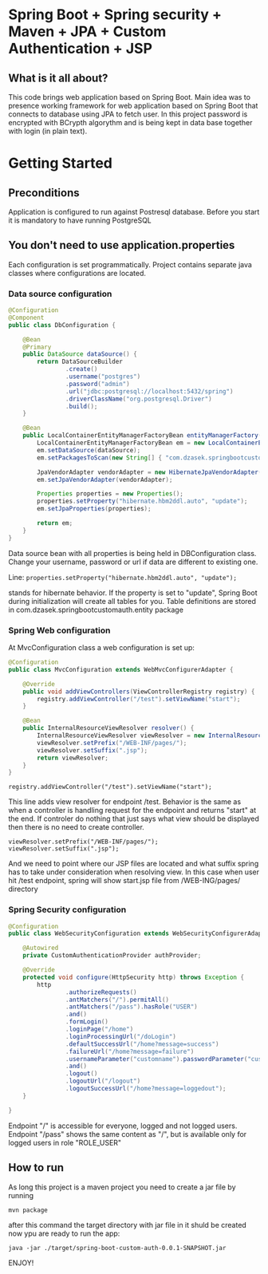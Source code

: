 # Spring Boot + Spring security + Maven + JPA + Custom Authentication + JSP

## What is it all about?
This code brings web application based on Spring Boot. Main idea was to presence working framework for web application based on Spring Boot that connects to database using JPA to fetch user. 
In this project password is encrypted with BCrypth algorythm and is being kept in data base together with login (in plain text).

# Getting Started

## Preconditions
Application is configured to run against Postresql database. Before you start it is mandatory to have running PostgreSQL 

## You don't need to use application.properties
Each configuration is set programmatically. Project contains separate java classes where configurations are located.

### Data source configuration
```Java
@Configuration
@Component
public class DbConfiguration {

    @Bean
    @Primary
    public DataSource dataSource() {
        return DataSourceBuilder
                .create()
                .username("postgres")
                .password("admin")
                .url("jdbc:postgresql://localhost:5432/spring")
                .driverClassName("org.postgresql.Driver")
                .build();
    }

    @Bean
    public LocalContainerEntityManagerFactoryBean entityManagerFactory(DataSource dataSource) {
        LocalContainerEntityManagerFactoryBean em = new LocalContainerEntityManagerFactoryBean();
        em.setDataSource(dataSource);
        em.setPackagesToScan(new String[] { "com.dzasek.springbootcustomauth" });

        JpaVendorAdapter vendorAdapter = new HibernateJpaVendorAdapter();
        em.setJpaVendorAdapter(vendorAdapter);

        Properties properties = new Properties();
        properties.setProperty("hibernate.hbm2ddl.auto", "update");
        em.setJpaProperties(properties);

        return em;
    }
}
```

Data source bean with all properties is being held in DBConfiguration class. Change your username, password or url if data are different to existing one.

Line:
`
properties.setProperty("hibernate.hbm2ddl.auto", "update");
`

stands for hibernate behavior. If the property is set to "update", Spring Boot during initialization will create all tables for you.
Table definitions are stored in com.dzasek.springbootcustomauth.entity package

### Spring Web configuration
At MvcConfiguration class a web configuration is set up:

```java
@Configuration
public class MvcConfiguration extends WebMvcConfigurerAdapter {

    @Override
    public void addViewControllers(ViewControllerRegistry registry) {
        registry.addViewController("/test").setViewName("start");
    }

    @Bean
    public InternalResourceViewResolver resolver() {
        InternalResourceViewResolver viewResolver = new InternalResourceViewResolver();
        viewResolver.setPrefix("/WEB-INF/pages/");
        viewResolver.setSuffix(".jsp");
        return viewResolver;
    }
}
```

`
registry.addViewController("/test").setViewName("start");
`

This line adds view resolver for endpoint /test. Behavior is the same as when a controller is handling request for the endpoint and returns "start" at the end. If controler do nothing that just says what view should be displayed then there is no need to create controller. 

`
viewResolver.setPrefix("/WEB-INF/pages/");
viewResolver.setSuffix(".jsp");
`

And we need to point where our JSP files are located and what suffix spring has to take under consideration when resolving view. In this case when user hit /test endpoint, spring will show start.jsp file from /WEB-ING/pages/ directory

### Spring Security configuration

```java
@Configuration
public class WebSecurityConfiguration extends WebSecurityConfigurerAdapter {

    @Autowired
    private CustomAuthenticationProvider authProvider;

    @Override
    protected void configure(HttpSecurity http) throws Exception {
        http
                .authorizeRequests()
                .antMatchers("/").permitAll()
                .antMatchers("/pass").hasRole("USER")
                .and()
                .formLogin()
                .loginPage("/home")
                .loginProcessingUrl("/doLogin")
                .defaultSuccessUrl("/home?message=success")
                .failureUrl("/home?message=failure")
                .usernameParameter("customname").passwordParameter("custompassword")
                .and()
                .logout()
                .logoutUrl("/logout")
                .logoutSuccessUrl("/home?message=loggedout");
    }

}
```

Endpoint "/" is accessible for everyone, logged and not logged users. 
Endpoint "/pass" shows the same content as "/", but is available only for logged users in role "ROLE_USER"

## How to run

As long this project is a maven project you need to create a jar file by running 

```
mvn package
```

after this command the target directory with jar file in it shuld be created
now ypu are ready to run the app:

```
java -jar ./target/spring-boot-custom-auth-0.0.1-SNAPSHOT.jar
```

ENJOY!